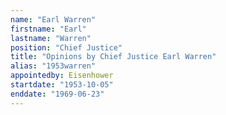 ```yaml
---
name: "Earl Warren"
firstname: "Earl"
lastname: "Warren"
position: "Chief Justice"
title: "Opinions by Chief Justice Earl Warren"
alias: "1953warren"
appointedby: Eisenhower
startdate: "1953-10-05"
enddate: "1969-06-23"
---
```

